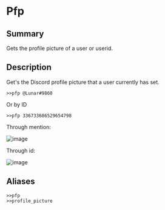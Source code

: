 # Pfp
## Summary
Gets the profile picture of a user or userid.

## Description
Get's the Discord profile picture that a user currently has set.
```
>>pfp @Lunar#9860
```
Or by ID
```
>>pfp 336733686529654798
```
Through mention:

![image](https://user-images.githubusercontent.com/46751150/93502374-41e14f80-f8dc-11ea-8865-19352cfa45b8.png)

Through id:

![image](https://user-images.githubusercontent.com/46751150/93502396-4a398a80-f8dc-11ea-893f-10c6ac5e9a7f.png)

## Aliases
```
>>pfp
>>profile_picture
```
